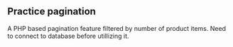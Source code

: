 ## Practice pagination

A PHP based pagination feature filtered by number of product items. Need to connect to database before utillizing it. 




 
